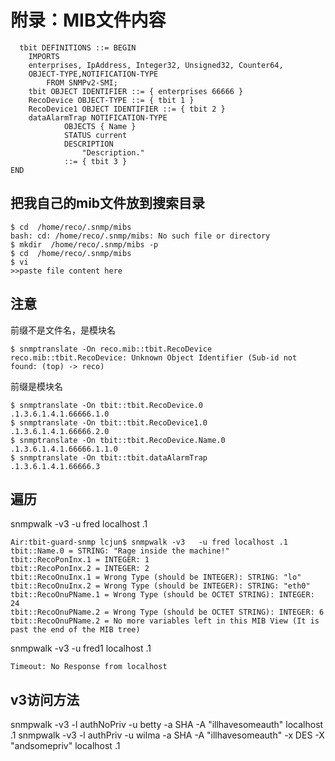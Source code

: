 # 附录：MIB文件内容

	  tbit DEFINITIONS ::= BEGIN
	    IMPORTS
		enterprises, IpAddress, Integer32, Unsigned32, Counter64, 
		OBJECT-TYPE,NOTIFICATION-TYPE
		    FROM SNMPv2-SMI;
	    tbit OBJECT IDENTIFIER ::= { enterprises 66666 }
	    RecoDevice OBJECT-TYPE ::= { tbit 1 }
	    RecoDevice1 OBJECT IDENTIFIER ::= { tbit 2 }    
		dataAlarmTrap NOTIFICATION-TYPE
				OBJECTS { Name }
				STATUS current
				DESCRIPTION 
					"Description."
				::= { tbit 3 }
	END
    
    			



## 把我自己的mib文件放到搜索目录

	$ cd  /home/reco/.snmp/mibs
	bash: cd: /home/reco/.snmp/mibs: No such file or directory
	$ mkdir  /home/reco/.snmp/mibs -p
	$ cd  /home/reco/.snmp/mibs
	$ vi
	>>paste file content here
	
## 注意

前缀不是文件名，是模块名

	$ snmptranslate -On reco.mib::tbit.RecoDevice
	reco.mib::tbit.RecoDevice: Unknown Object Identifier (Sub-id not found: (top) -> reco)

前缀是模块名

	$ snmptranslate -On tbit::tbit.RecoDevice.0
	.1.3.6.1.4.1.66666.1.0
	$ snmptranslate -On tbit::tbit.RecoDevice1.0
	.1.3.6.1.4.1.66666.2.0
	$ snmptranslate -On tbit::tbit.RecoDevice.Name.0
	.1.3.6.1.4.1.66666.1.1.0
	$ snmptranslate -On tbit::tbit.dataAlarmTrap
	.1.3.6.1.4.1.66666.3

## 遍历

snmpwalk -v3   -u fred localhost  .1

	Air:tbit-guard-snmp lcjun$ snmpwalk -v3   -u fred localhost .1
	tbit::Name.0 = STRING: "Rage inside the machine!"
	tbit::RecoPonInx.1 = INTEGER: 1
	tbit::RecoPonInx.2 = INTEGER: 2
	tbit::RecoOnuInx.1 = Wrong Type (should be INTEGER): STRING: "lo"
	tbit::RecoOnuInx.2 = Wrong Type (should be INTEGER): STRING: "eth0"
	tbit::RecoOnuPName.1 = Wrong Type (should be OCTET STRING): INTEGER: 24
	tbit::RecoOnuPName.2 = Wrong Type (should be OCTET STRING): INTEGER: 6
	tbit::RecoOnuPName.2 = No more variables left in this MIB View (It is past the end of the MIB tree)

snmpwalk -v3   -u fred1 localhost .1

	Timeout: No Response from localhost

## v3访问方法

snmpwalk -v3  -l authNoPriv -u betty -a SHA -A "illhavesomeauth" localhost .1
snmpwalk -v3  -l authPriv -u wilma -a SHA -A "illhavesomeauth"  -x DES -X "andsomepriv" localhost .1

